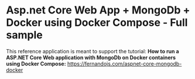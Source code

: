 # Asp.net Core Web App + MongoDb + Docker using Docker Compose - Full sample



This reference application is meant to support the tutorial: 
**How to run a ASP.NET Core Web application with MongoDb on Docker containers using Docker Compose:**
https://fernandojs.com/aspnet-core-mongodb-docker
